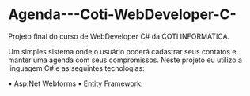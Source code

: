 Agenda---Coti-WebDeveloper-C-
=============================

Projeto final do curso de WebDeveloper C# da COTI INFORMÁTICA.

Um simples sistema onde o usuário poderá cadastrar seus contatos e manter uma agenda com seus compromissos.
Neste projeto eu utilizo a linguagem C# e as seguintes tecnologias:

• Asp.Net Webforms
• Entity Framework.

